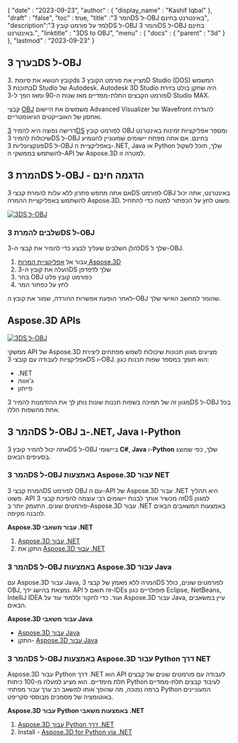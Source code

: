 {
  "date" : "2023-09-23",
  "author" : {
    "display_name" : "Kashif Iqbal"
},
  "draft" : "false",
  "toc" : true,
  "title" :"המר 3DS ל-OBJ באינטרנט בחינם",
  "description":"למד על פורמט קובץ 3DS ל-OBJ והמר 3DS ל-OBJ בחינם באינטרנט.",
  "linktitle" : "3DS to OBJ",
  "menu" : {
    "docs" : {
      "parent" : "3d"
}
},
  "lastmod" : "2023-09-23"
}

## בערך 3DS ל-OBJ

קובץ הנושא את סיומת .3ds מציין את פורמט הקובץ 3D Studio (DOS) המשמש בתוכנת 3D Studio של Autodesk. Autodesk 3D Studio היה שחקן בולט בזירת פורמט הקבצים התלת-ממדיים מאז שנות ה-90 ומאז הפך ל-3D Studio MAX.

קבצי [OBJ](/he/3d/obj/) משמשים את היישום Advanced Visualizer של Wavefront להגדרה ואחסון של האובייקטים הגיאומטריים.

דרישה נפוצה היא להמיר [3DS](/he/3d/3ds/) לפורמט קובץ OBJ ומספר אפליקציות זמינות באינטרנט שיכולות להמיר 3DS ל-OBJ בחינם. אם אתה מפתח יישומים שמעוניין להטמיע פונקציונליות 3DS ל-OBJ באפליקציית ה-.NET, Java או Python שלך, תוכל לשקול להשתמש בממשקי ה-API של Aspose.3D למטרה זו.

## המרת 3DS ל-OBJ - הדגמה חינם

אם אתה מחפש פתרון ללא עלות להמרת קבצי 3DS לפורמט OBJ באינטרנט, אתה יכול להשתמש באפליקציית ההמרה Aspose.3D. פשוט לחץ על הכפתור למטה כדי להתחיל.

[![3DS ל-OBJ](../3ds-to-obj.png)](https://products.aspose.app/3d/conversion/)

### שלבים להמרת 3DS ל-OBJ

להלן השלבים שעליך לבצע כדי להמיר את קבצי ה-3DS שלך ל-OBJ.

1. עבור אל [אפליקציית המרות Aspose.3D](https://products.aspose.app/3d/conversion/)
1. העלה את קובץ ה-3DS שלך לדפדפן
1. בחר OBJ כפורמט קובץ פלט
1. לחץ על כפתור המר

לאחר הופעת אפשרות ההורדה, שמור את קובץ ה-OBJ שהומר למחשב האישי שלך.

## Aspose.3D APIs

[![3DS ל-OBJ](../try-aspose-3d.png)](https://products.aspose.com/3d/)

ממשקי API של Aspose.3D מציעים מגוון תכונות שיכולות לשמש מפתחים ליצירת אפליקציות לעבודה עם קובצי 3DS ו-OBJ. הוא תומך במספר שפות תכנות כגון:

* .NET
* ג'אווה
* פייתון

מגוון זה של תמיכה בשפות תכנות שונות נותן לך את ההזדמנות להמיר 3DS ל-OBJ בכל אחת מהשפות הללו.

## המר 3DS ל-OBJ ב-.NET, Java ו-Python

אתה יכול להמיר קובץ 3DS ל-OBJ ביישומי **C#**, **Java** ו-**Python** שלך, כפי שמוצג בסעיפים הבאים.

### המר 3DS ל-OBJ באמצעות Aspose.3D עבור NET

המרת קבצי 3DS לפורמט OBJ עם ה-API של Aspose.3D עבור .NET היא תהליך פשוט. API זה מכשיר אותך לבנות יישומים רבי עוצמה להפיכת קבצי 3DS למגוון פורמטים שונים. התעמק יותר ב-Aspose.3D עבור .NET באמצעות המשאבים הבאים להבנה מקיפה.

**Aspose.3D עבור משאבי .NET**

1. [Aspose.3D עבור .NET](https://products.aspose.com/3d/net/)
1. התקן את [Aspose.3D עבור .NET](https://docs.aspose.com/3d/net/installation/)

### המר 3DS ל-OBJ באמצעות Aspose.3D עבור Java

עם Aspose.3D עבור Java, המרה ללא מאמץ של קבצי 3DS לפורמטים שונים, כולל OBJ, נמצאת בהישג ידך. API זה תואם ל-IDEs פופולריים כגון Eclipse, NetBeans, IntelliJ IDEA ועוד. כדי לחקור וללמוד עוד על Aspose.3D עבור Java, עיין במשאבים הבאים.

**Aspose.3D עבור משאבי Java**

* [Aspose.3D עבור Java](https://products.aspose.com/3d/java/)
* התקן- [Aspose.3D עבור Java](https://docs.aspose.com/3d/java/installation/)

### המר 3DS ל-OBJ באמצעות Aspose.3D עבור Python דרך NET

Aspose.3D עבור Python דרך .NET הוא API לעבודה עם פורמטים שונים של קבצים תלת מימדיים. הוא מציע למעלה מ-100 כיתות Python לעיבוד קבצים תלת-ממדיים ברמה נמוכה, מה שהופך אותו למשאב רב ערך עבור מפתחי Python המעוניינים באוטומציה של מסמכים מבוססי סקריפט.

**Aspose.3D עבור Python באמצעות משאבי .NET**

1. [Aspose.3D עבור Python דרך .NET](https://products.aspose.com/3d/python-net/)
1. Install - [Aspose.3D for Python via .NET](https://releases.aspose.com/3d/python-net/)
